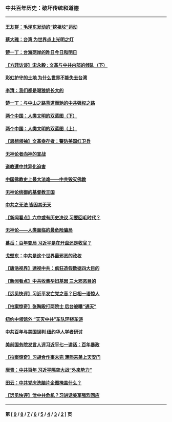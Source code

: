 ### 中共百年历史：破坏传统和道德
---
#### [王友群：毛泽东发动的“挖祖坟”运动](../../pages/nf1176114/n13723639.md?05150430) 
#### [蔡大雅：台湾 为世界点上光明之灯](../../pages/nf1176114/n13531530.md?05150430) 
#### [楚一丁：台海两岸的昨日今日和明日](../../pages/nf1176114/n13531468.md?05150430) 
#### [【方菲访谈】宋永毅 : 文革与中共内部的倾轧（下）](../../pages/nf1176114/n13486836.md?05150430) 
#### [彩虹护守的土地 为什么世界不能失去台湾](../../pages/nf1176114/n13476849.md?05150430) 
#### [李清：我们都是喝狼奶长大的](../../pages/nf1176114/n13471478.md?05150430) 
#### [楚一丁：与中山之路背道而驰的中共强权之路](../../pages/nf1176114/n13437270.md?05150430) 
#### [两个中国：人类文明的双蓝图（下）](../../pages/nf1176114/n13423132.md?05150430) 
#### [两个中国：人类文明的双蓝图（上）](../../pages/nf1176114/n13422687.md?05150430) 
#### [【思想领袖】文革幸存者：警防美国红卫兵](../../pages/nf1176114/n13339289.md?05150430) 
#### [无神论者向神的宣战](../../pages/nf1176114/n13281535.md?05150430) 
#### [道教遭中共异化迫害](../../pages/nf1176114/n13281463.md?05150430) 
#### [中国佛教史上最大法难——中共毁灭佛教](../../pages/nf1176114/n13281397.md?05150430) 
#### [无神论统御的基督教王国](../../pages/nf1176114/n13281280.md?05150430) 
#### [中共之无法 皆因其无天](../../pages/nf1176114/n13281088.md?05150430) 
#### [【新闻看点】六中或有历史决议 习要回毛时代？](../../pages/nf1176114/n13222895.md?05150430) 
#### [无神论——人类面临的最危险骗局](../../pages/nf1176114/n13196137.md?05150430) 
#### [慕岳：百年变局 习近平是在开盘还是收官？](../../pages/nf1176114/n13206516.md?05150430) 
#### [戈壁东：中共是这个世界最邪恶的政权](../../pages/nf1176114/n13085641.md?05150430) 
#### [【唐浩视界】透视中共：疯狂造假数据四大目的](../../pages/nf1176114/n13080590.md?05150430) 
#### [【新闻看点】中共收集孕妇基因 三大邪恶目的](../../pages/nf1176114/n13077182.md?05150430) 
#### [【远见快评】习近平发亡党之音？日相一语惊人](../../pages/nf1176114/n13074809.md?05150430) 
#### [【拍案惊奇】张陶殴打两院士 后台被曝“通天”](../../pages/nf1176114/n13070496.md?05150430) 
#### [纽约中领馆外 “天灭中共”车队环绕车游](../../pages/nf1176114/n13070693.md?05150430) 
#### [中共百年与美国误判 纽约华人学者研讨](../../pages/nf1176114/n13067969.md?05150430) 
#### [美前国务院发言人评习近平七一讲话：百年暴政](../../pages/nf1176114/n13066986.md?05150430) 
#### [【拍案惊奇】习胡合作事未完 薄熙来弟上天安门](../../pages/nf1176114/n13065867.md?05150430) 
#### [唐青：中共百年 习近平隔空大战“外来势力”](../../pages/nf1176114/n13065976.md?05150430) 
#### [田云：中共党庆洗脑片企图掩盖什么？](../../pages/nf1176114/n13064395.md?05150430) 
#### [【远见快评】泄中共危机？习讲话美军强烈回应](../../pages/nf1176114/n13064269.md?05150430) 

---
#### 第 [ [9](./9.md?05150430) / [8](./8.md?05150430) / [7](./7.md?05150430) / [6](./6.md?05150430) / [5](./5.md?05150430) / [4](./4.md?05150430) / [3](./3.md?05150430) / [2](./2.md?05150430) ] 页
